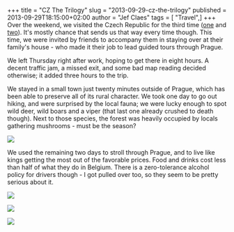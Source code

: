 +++
title = "CZ The Trilogy"
slug = "2013-09-29-cz-the-trilogy"
published = 2013-09-29T18:15:00+02:00
author = "Jef Claes"
tags = [ "Travel",]
+++
Over the weekend, we visited the Czech Republic for the third time
([one](http://www.jefclaes.be/2010/04/trip-report-czech-republic.html)
and [two](http://www.jefclaes.be/2011/04/prague-impressions.html)). It's
mostly chance that sends us that way every time though. This time, we
were invited by friends to accompany them in staying over at their
family's house - who made it their job to lead guided tours through
Prague.  
  
We left Thursday right after work, hoping to get there in eight hours. A
decent traffic jam, a missed exit, and some bad map reading decided
otherwise; it added three hours to the trip.  
  
We stayed in a small town just twenty minutes outside of Prague, which
has been able to preserve all of its rural character. We took one day to
go out hiking, and were surprised by the local fauna; we were lucky
enough to spot wild deer, wild boars and a viper (that last one already
crushed to death though). Next to those species, the forest was heavily
occupied by locals gathering mushrooms - must be the season?  
  

[![](/post/images/thumbnails/2013-09-29-cz-the-trilogy-IMG_7298.jpg)](/post/images/2013-09-29-cz-the-trilogy-IMG_7298.jpg)

  
We used the remaining two days to stroll through Prague, and to live
like kings getting the most out of the favorable prices. Food and drinks
cost less than half of what they do in Belgium. There is a
zero-tolerance alcohol policy for drivers though - I got pulled over
too, so they seem to be pretty serious about it.  
  
[![](/post/images/thumbnails/2013-09-29-cz-the-trilogy-IMG_7479.jpg)](/post/images/2013-09-29-cz-the-trilogy-IMG_7479.jpg)  
  

[![](/post/images/thumbnails/2013-09-29-cz-the-trilogy-IMG_7190.jpg)](/post/images/2013-09-29-cz-the-trilogy-IMG_7190.jpg)

  

[![](/post/images/thumbnails/2013-09-29-cz-the-trilogy-IMG_7418.jpg)](/post/images/2013-09-29-cz-the-trilogy-IMG_7418.jpg)
